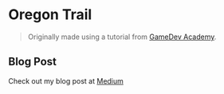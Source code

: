 # Oregon Trail
> Originally made using a tutorial from [GameDev Academy](https://gamedevacademy.org/js13kgames-tutorial/).

## Blog Post
Check out my blog post at [Medium](https://medium.com/p/b699ac212e9b/edit)
